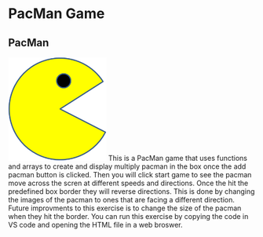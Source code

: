 # PacMan Game
## PacMan
<img src="PacMan1.png" width="200">
This is a PacMan game that uses functions and arrays to create and display multiply pacman in the box once the add pacman button is clicked.  Then you will click start game to see the pacman move across the scren at different speeds and directions.  Once the hit the predefined box border they will reverse directions.  This is done by changing the images of the pacman to ones that are facing a different direction.
Future improvments to this exercise is to change the size of the pacman when they hit the border.
You can run this exercise by copying the code in VS code and opening the HTML file in a web broswer.
